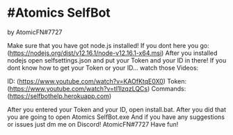 # #Atomics SelfBot
by AtomicFN#7727

Make sure that you have got node.js installed!
If you dont here you go: (https://nodejs.org/dist/v12.16.1/node-v12.16.1-x64.msi)
After you installed nodejs open selfsettings.json and put your Token and your ID in there!
If you dont know how to get your Token or your ID... watch those Videos:

ID:       (https://www.youtube.com/watch?v=KAOfKtqE0X0)
Token: 	  (https://www.youtube.com/watch?v=tI1lzqzLQCs)
Commands: (https://selfbothelp.herokuapp.com)

After you entered your Token and your ID, open install.bat.
After you did that you are going to open Atomics SelfBot.exe
And if you have any suggestions or issues just dm me on Discord! AtomicFN#7727
Have fun!
